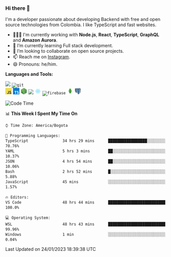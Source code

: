 ### Hi there 👋

I'm a developer passionate about developing Backend with free and open source technologies from Colombia. I like TypeScript and fast websites.

- 👨🏽‍💻 I'm currently working with **Node.js**, **React**, **TypeScript**, **GraphQL** and **Amazon Aurora**.
- 🌱 I’m currently learning Full stack development.
- 🚀 I’m looking to collaborate on open source projects.
- 📫   Reach me on [Instagram](https://instagram.com/nexckycort).
- 😄  Pronouns: he/him.

**Languages and Tools:**  

<code><img height="20"  src="https://upload.wikimedia.org/wikipedia/commons/2/2d/Visual_Studio_Code_1.18_icon.svg"></code>
<code><img src="https://www.vectorlogo.zone/logos/git-scm/git-scm-icon.svg" alt="git" height="20"/> </code>
<code><img height="20" src="https://raw.githubusercontent.com/github/explore/80688e429a7d4ef2fca1e82350fe8e3517d3494d/topics/javascript/javascript.png"></code>
<code><img height="20" src="https://raw.githubusercontent.com/github/explore/80688e429a7d4ef2fca1e82350fe8e3517d3494d/topics/typescript/typescript.png"></code>
<code><img height="20" src="https://raw.githubusercontent.com/github/explore/80688e429a7d4ef2fca1e82350fe8e3517d3494d/topics/nodejs/nodejs.png"></code>
<code><img height="20" src="https://deno.land/logo.svg"></code>
<code><img height="20" src="https://raw.githubusercontent.com/github/explore/80688e429a7d4ef2fca1e82350fe8e3517d3494d/topics/react/react.png"></code>
<code><img src="https://www.vectorlogo.zone/logos/firebase/firebase-icon.svg" alt="firebase"  height="20"/></code>
<code><img src="https://raw.githubusercontent.com/devicons/devicon/master/icons/mongodb/mongodb-original.svg"  height="20"/></code>
<code><img src="https://raw.githubusercontent.com/devicons/devicon/master/icons/postgresql/postgresql-original.svg" height="20"/></code>

<!--START_SECTION:waka-->
![Code Time](http://img.shields.io/badge/Code%20Time-2%2C743%20hrs%205%20mins-blue)

📊 **This Week I Spent My Time On** 

```text
⌚︎ Time Zone: America/Bogota

💬 Programming Languages: 
TypeScript               34 hrs 29 mins      █████████████████░░░░░░░░   70.76% 
YAML                     5 hrs 3 mins        ██░░░░░░░░░░░░░░░░░░░░░░░   10.37% 
JSON                     4 hrs 54 mins       ██░░░░░░░░░░░░░░░░░░░░░░░   10.06% 
Bash                     2 hrs 52 mins       █░░░░░░░░░░░░░░░░░░░░░░░░   5.88% 
JavaScript               45 mins             ░░░░░░░░░░░░░░░░░░░░░░░░░   1.57%

🔥 Editors: 
VS Code                  48 hrs 44 mins      █████████████████████████   100.0%

💻 Operating System: 
WSL                      48 hrs 43 mins      █████████████████████████   99.96% 
Windows                  1 min               ░░░░░░░░░░░░░░░░░░░░░░░░░   0.04%

```


 Last Updated on 24/01/2023 18:39:38 UTC
<!--END_SECTION:waka-->
